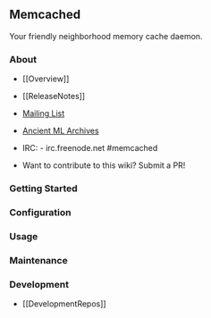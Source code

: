 ## Memcached

Your friendly neighborhood memory cache daemon.

### About

 * [[Overview]]
 * [[ReleaseNotes]]

 * [Mailing List](http://groups.google.com/group/memcached)
 * [Ancient ML Archives](http://lists.danga.com/mailman/listinfo/memcached)
 * IRC: - irc.freenode.net #memcached

 * Want to contribute to this wiki? Submit a PR!

### Getting Started

### Configuration

### Usage

### Maintenance

### Development

 * [[DevelopmentRepos]]
